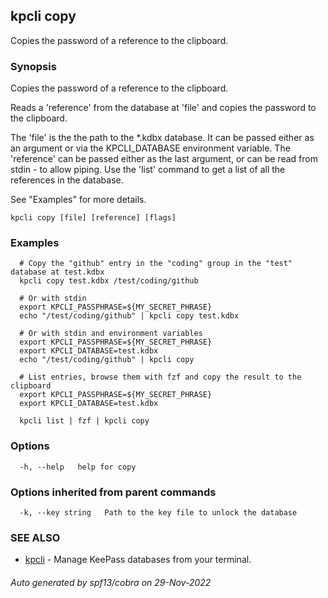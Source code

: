 ## kpcli copy

Copies the password of a reference to the clipboard.

### Synopsis

Copies the password of a reference to the clipboard.

Reads a 'reference' from the database at 'file' and copies the password to the clipboard.

The 'file' is the the path to the *.kdbx database. It can be passed either as an argument or via the KPCLI_DATABASE environment variable.
The 'reference' can be passed either as the last argument, or can be read from stdin - to allow piping.
Use the 'list' command to get a list of all the references in the database.

See "Examples" for more details.

```
kpcli copy [file] [reference] [flags]
```

### Examples

```
  # Copy the "github" entry in the "coding" group in the "test" database at test.kdbx
  kpcli copy test.kdbx /test/coding/github

  # Or with stdin
  export KPCLI_PASSPHRASE=${MY_SECRET_PHRASE}
  echo "/test/coding/github" | kpcli copy test.kdbx

  # Or with stdin and environment variables
  export KPCLI_PASSPHRASE=${MY_SECRET_PHRASE}
  export KPCLI_DATABASE=test.kdbx
  echo "/test/coding/github" | kpcli copy

  # List entries, browse them with fzf and copy the result to the clipboard
  export KPCLI_PASSPHRASE=${MY_SECRET_PHRASE}
  export KPCLI_DATABASE=test.kdbx

  kpcli list | fzf | kpcli copy
```

### Options

```
  -h, --help   help for copy
```

### Options inherited from parent commands

```
  -k, --key string   Path to the key file to unlock the database
```

### SEE ALSO

* [kpcli](kpcli.md)	 - Manage KeePass databases from your terminal.

###### Auto generated by spf13/cobra on 29-Nov-2022
